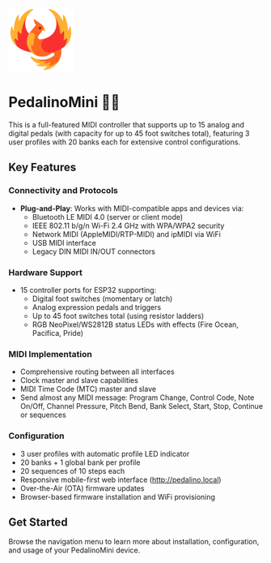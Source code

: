[![](./data/logo.webp)](https://github.com/fuegovic/PedalinoMini-Phoenix)

# PedalinoMini 🐦‍🔥

This is a full-featured MIDI controller that supports up to 15 analog and digital pedals (with capacity for up to 45 foot switches total), featuring 3 user profiles with 20 banks each for extensive control configurations.

## Key Features

### Connectivity and Protocols
- **Plug-and-Play**: Works with MIDI-compatible apps and devices via:
  - Bluetooth LE MIDI 4.0 (server or client mode)
  - IEEE 802.11 b/g/n Wi-Fi 2.4 GHz with WPA/WPA2 security
  - Network MIDI (AppleMIDI/RTP-MIDI) and ipMIDI via WiFi
  - USB MIDI interface
  - Legacy DIN MIDI IN/OUT connectors

### Hardware Support
- 15 controller ports for ESP32 supporting:
  - Digital foot switches (momentary or latch)
  - Analog expression pedals and triggers
  - Up to 45 foot switches total (using resistor ladders)
  - RGB NeoPixel/WS2812B status LEDs with effects (Fire Ocean, Pacifica, Pride)

### MIDI Implementation
- Comprehensive routing between all interfaces
- Clock master and slave capabilities
- MIDI Time Code (MTC) master and slave
- Send almost any MIDI message: Program Change, Control Code, Note On/Off, Channel Pressure, Pitch Bend, Bank Select, Start, Stop, Continue or sequences

### Configuration
- 3 user profiles with automatic profile LED indicator
- 20 banks + 1 global bank per profile
- 20 sequences of 10 steps each
- Responsive mobile-first web interface (http://pedalino.local)
- Over-the-Air (OTA) firmware updates
- Browser-based firmware installation and WiFi provisioning

## Get Started

Browse the navigation menu to learn more about installation, configuration, and usage of your PedalinoMini device.